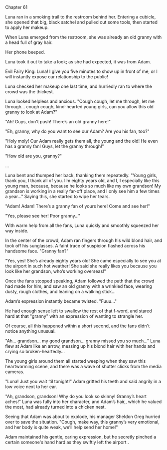 Chapter 61

Luna ran in a smoking trail to the restroom behind her. Entering a cubicle, she opened that big, black satchel and pulled out some tools, then started to apply her makeup.


When Luna emerged from the restroom, she was already an old granny with a head full of gray hair.


Her phone beeped.


Luna took it out to take a look; as she had expected, it was from Adam.


Evil Fairy King: Luna! I give you five minutes to show up in front of me, or I will instantly expose our relationship to the public!

Luna checked her makeup one last time, and hurriedly ran to where the crowd was the thickest.


Luna looked helpless and anxious. "Cough cough, let me through, let me through… cough cough, kind-hearted young girls, can you allow this old granny to look at Adam?"


"Ah! Guys, don't push! There’s an old granny here!"


"Eh, granny, why do you want to see our Adam? Are you his fan, too?"


"Holy moly! Our Adam really gets them all, the young and the old! He even has a granny fan! Guys, let the granny through!"


"How old are you, granny?"


…


Luna bent and thumped her back, thanking them repeatedly. "Young girls, thank you, I thank all of you. I’m eighty years old, and I, I especially like this young man, because, because he looks so much like my own grandson! My grandson is working in a really far-off place, and I only see him a few times a year…" Saying this, she started to wipe her tears.


"Adam! Adam! There’s a granny fan of yours here! Come and see her!"


"Yes, please see her! Poor granny…"


With warm help from all the fans, Luna quickly and smoothly squeezed her way inside.


In the center of the crowd, Adam ran fingers through his wild blond hair, and took off his sunglasses. A faint trace of suspicion flashed across his handsome face. "Granny fan?"


"Yes, yes! She’s already eighty years old! She came especially to see you at the airport in such hot weather! She said she really likes you because you look like her grandson, who’s working overseas!"


Once the fans stopped speaking, Adam followed the path that the crowd had made for him, and saw an old granny with a wrinkled face, wearing dusty, rough clothes, and leaning on a walking stick…


Adam’s expression instantly became twisted. "Fuuu…"


He had enough sense left to swallow the rest of that f-word, and stared hard at that "granny" with an expression of wanting to strangle her.


Of course, all this happened within a short second, and the fans didn't notice anything unusual.


"Ah… grandson… my good grandson… granny missed you so much…" Luna flew at Adam like an arrow, messing up his blond hair with her hands and crying so broken-heartedly…


The young girls around them all started weeping when they saw this heartwarming scene, and there was a wave of shutter clicks from the media cameras.


"Luna! Just you wait ‘til tonight!" Adam gritted his teeth and said angrily in a low voice next to her ear.


"Ah, grandson, grandson! Why do you look so skinny! Granny’s heart aches!" Luna was fully into her character, and Adam’s hair,, which he valued the most, had already turned into a chicken nest.


Seeing that Adam was about to explode, his manager Sheldon Greg hurried over to save the situation. "Cough, make way, this granny’s very emotional, and her body is quite weak, we’ll help send her home!"


Adam maintained his gentle, caring expression, but he secretly pinched a certain someone's hand hard as they swiftly left the airport .

